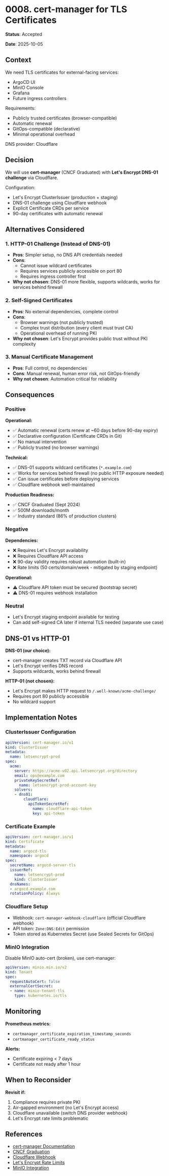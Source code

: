 # 0008. cert-manager for TLS Certificates

**Status**: Accepted

**Date**: 2025-10-05

## Context

We need TLS certificates for external-facing services:
- ArgoCD UI
- MinIO Console
- Grafana
- Future ingress controllers

Requirements:
- Publicly trusted certificates (browser-compatible)
- Automatic renewal
- GitOps-compatible (declarative)
- Minimal operational overhead

DNS provider: Cloudflare

## Decision

We will use **cert-manager** (CNCF Graduated) with **Let's Encrypt DNS-01 challenge** via Cloudflare.

Configuration:
- Let's Encrypt ClusterIssuer (production + staging)
- DNS-01 challenge using Cloudflare webhook
- Explicit Certificate CRDs per service
- 90-day certificates with automatic renewal

## Alternatives Considered

### 1. HTTP-01 Challenge (Instead of DNS-01)
- **Pros**: Simpler setup, no DNS API credentials needed
- **Cons**:
  - Cannot issue wildcard certificates
  - Requires services publicly accessible on port 80
  - Requires ingress controller first
- **Why not chosen**: DNS-01 more flexible, supports wildcards, works for services behind firewall

### 2. Self-Signed Certificates
- **Pros**: No external dependencies, complete control
- **Cons**:
  - Browser warnings (not publicly trusted)
  - Complex trust distribution (every client must trust CA)
  - Operational overhead of running PKI
- **Why not chosen**: Let's Encrypt provides public trust without PKI complexity

### 3. Manual Certificate Management
- **Pros**: Full control, no dependencies
- **Cons**: Manual renewal, human error risk, not GitOps-friendly
- **Why not chosen**: Automation critical for reliability

## Consequences

### Positive

**Operational:**
- ✅ Automatic renewal (certs renew at ~60 days before 90-day expiry)
- ✅ Declarative configuration (Certificate CRDs in Git)
- ✅ No manual intervention
- ✅ Publicly trusted (no browser warnings)

**Technical:**
- ✅ DNS-01 supports wildcard certificates (`*.example.com`)
- ✅ Works for services behind firewall (no public HTTP exposure needed)
- ✅ Can issue certificates before deploying services
- ✅ Cloudflare webhook well-maintained

**Production Readiness:**
- ✅ CNCF Graduated (Sept 2024)
- ✅ 500M downloads/month
- ✅ Industry standard (86% of production clusters)

### Negative

**Dependencies:**
- ❌ Requires Let's Encrypt availability
- ❌ Requires Cloudflare API access
- ❌ 90-day validity requires robust automation (built-in)
- ❌ Rate limits (50 certs/domain/week - mitigated by staging endpoint)

**Operational:**
- ⚠️ Cloudflare API token must be secured (bootstrap secret)
- ⚠️ DNS-01 requires webhook installation

### Neutral
- Let's Encrypt staging endpoint available for testing
- Can add self-signed CA later if internal TLS needed (separate use case)

## DNS-01 vs HTTP-01

**DNS-01 (our choice):**
- cert-manager creates TXT record via Cloudflare API
- Let's Encrypt verifies DNS record
- Supports wildcards, works behind firewall

**HTTP-01 (not chosen):**
- Let's Encrypt makes HTTP request to `/.well-known/acme-challenge/`
- Requires port 80 publicly accessible
- No wildcard support

## Implementation Notes

### ClusterIssuer Configuration

```yaml
apiVersion: cert-manager.io/v1
kind: ClusterIssuer
metadata:
  name: letsencrypt-prod
spec:
  acme:
    server: https://acme-v02.api.letsencrypt.org/directory
    email: ops@example.com
    privateKeySecretRef:
      name: letsencrypt-prod-account-key
    solvers:
    - dns01:
        cloudflare:
          apiTokenSecretRef:
            name: cloudflare-api-token
            key: api-token
```

### Certificate Example

```yaml
apiVersion: cert-manager.io/v1
kind: Certificate
metadata:
  name: argocd-tls
  namespace: argocd
spec:
  secretName: argocd-server-tls
  issuerRef:
    name: letsencrypt-prod
    kind: ClusterIssuer
  dnsNames:
  - argocd.example.com
  rotationPolicy: Always
```

### Cloudflare Setup

- Webhook: `cert-manager-webhook-cloudflare` (official Cloudflare webhook)
- API token: `Zone:DNS:Edit` permission
- Token stored as Kubernetes Secret (use Sealed Secrets for GitOps)

### MinIO Integration

Disable MinIO auto-cert (broken), use cert-manager:

```yaml
apiVersion: minio.min.io/v2
kind: Tenant
spec:
  requestAutoCert: false
  externalCertSecret:
  - name: minio-tenant-tls
    type: kubernetes.io/tls
```

## Monitoring

**Prometheus metrics:**
- `certmanager_certificate_expiration_timestamp_seconds`
- `certmanager_certificate_ready_status`

**Alerts:**
- Certificate expiring < 7 days
- Certificate not ready after 1 hour

## When to Reconsider

**Revisit if:**
1. Compliance requires private PKI
2. Air-gapped environment (no Let's Encrypt access)
3. Cloudflare unavailable (switch DNS provider webhook)
4. Let's Encrypt rate limits problematic

## References

- [cert-manager Documentation](https://cert-manager.io/docs/)
- [CNCF Graduation](https://www.cncf.io/announcements/2024/09/19/cert-manager-graduates/)
- [Cloudflare Webhook](https://github.com/cloudflare/cert-manager-webhook-cloudflare)
- [Let's Encrypt Rate Limits](https://letsencrypt.org/docs/rate-limits/)
- [MinIO Integration](https://github.com/minio/operator/blob/master/docs/cert-manager.md)
